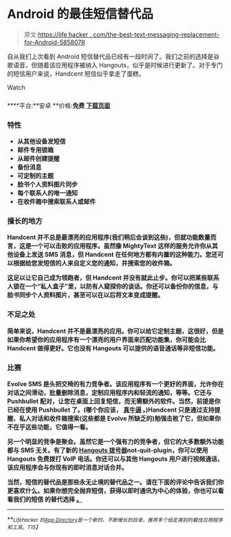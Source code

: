 # Android 的最佳短信替代品

> 原文:[https://life hacker . com/the-best-text-messaging-replacement-for-Android-5858078](https://lifehacker.com/the-best-text-messaging-replacement-for-android-5858078)

自从我们上次看到 Android 短信替代品已经有一段时间了。我们之前的选择是谷歌语音，但随着该应用程序被纳入 Hangouts，似乎是时候进行更新了。对于专门的短信用户来说，Handcent 短信似乎拿走了蛋糕。

Watch

### [](http://www.handcent.com/dir/home)

****平台:**安卓
**价格:**免费
[**下载页面**](https://play.google.com/store/apps/details?id=com.handcent.nextsms)**

### ****特性****

*   **从其他设备发短信**
*   **邮件专用锁箱**
*   **从邮件创建提醒**
*   **备份消息**
*   **可定制的主题**
*   **脸书个人资料图片同步**
*   **每个联系人的唯一通知**
*   **在收件箱中搜索联系人或邮件**

### ****擅长的地方****

**Handcent 并不总是最漂亮的应用程序(我们稍后会谈到这些)，但就功能数量而言，这是一个可以击败的应用程序。虽然像 MightyText 这样的服务允许你从其他设备上发送 SMS 消息，但 Handcent 在任何地方都有内置的这种能力。您还可以根据给您发短信的人来自定义您的通知，并搜索您的收件箱。**

**这足以让它自己成为领跑者，但 Handcent 并没有就此止步。你可以把某些联系人锁在一个“私人盒子”里，以防有人窥探你的谈话。你还可以备份你的信息，与脸书同步个人资料图片，甚至可以在以后将文本变成提醒。**

### ****不足之处****

**简单来说，Handcent 并不是最漂亮的应用。你可以给它定制主题，这很好，但是如果你希望你的应用程序有一个漂亮的用户界面来匹配功能集，你可能会比 Handcent 做得更好。它也没有 Hangouts 可以提供的语音通话等非短信功能。**

### ****比赛****

**Evolve SMS 是头把交椅的有力竞争者。该应用程序有一个更好的界面，允许你在对话之间滑动，批量删除消息，定制应用程序内和轻流的通知，等等。它还与 Pushbullet 配对，让您在桌面上回复短信，而无需额外的软件。当然，前提是你已经在使用 Pushbullet 了。(哪个你应该， [真牛逼](https://lifehacker.com/how-to-use-pushbullet-to-bridge-the-gap-between-all-you-1548595270) 。)Handcent 只是通过支持提醒、私人对话和收件箱搜索(这些都是 Evolve 所缺乏的)勉强击败了它，但如果你不在乎这些功能，它值得一看。**

**另一个明显的竞争是聚会。虽然它是一个强有力的竞争者，但它的大多数额外功能都与 SMS 无关。有了新的 [Hangouts 拨号器](https://play.google.com/store/apps/details?id=com.google.android.apps.hangoutsdialer)not-quit-plugin，你可以使用 Hangouts 免费拨打 VoIP 电话。你还可以与其他 Hangouts 用户进行视频通话，该应用程序会与你现有的即时消息对话合并。**

**当然，短信的替代品是那些永无止境的替代品之一。请在下面的评论中告诉我们你更喜欢什么。如果你想完全抛弃短信，获得以即时通讯为中心的体验，你也可以看看我们的短信 的替代选择 [。](https://lifehacker.com/five-best-alternative-texting-apps-1229634486)**

* * *

**<small>*Lifehacker 的*</small>[<small>*App Directory*</small>](http://lifehacker.com/the-lifehacker-app-directory-curates-the-best-apps-for-5803257)<small>*是一个新的、不断增长的目录，推荐多个给定类别的最佳应用程序和工具。*T15】</small>**